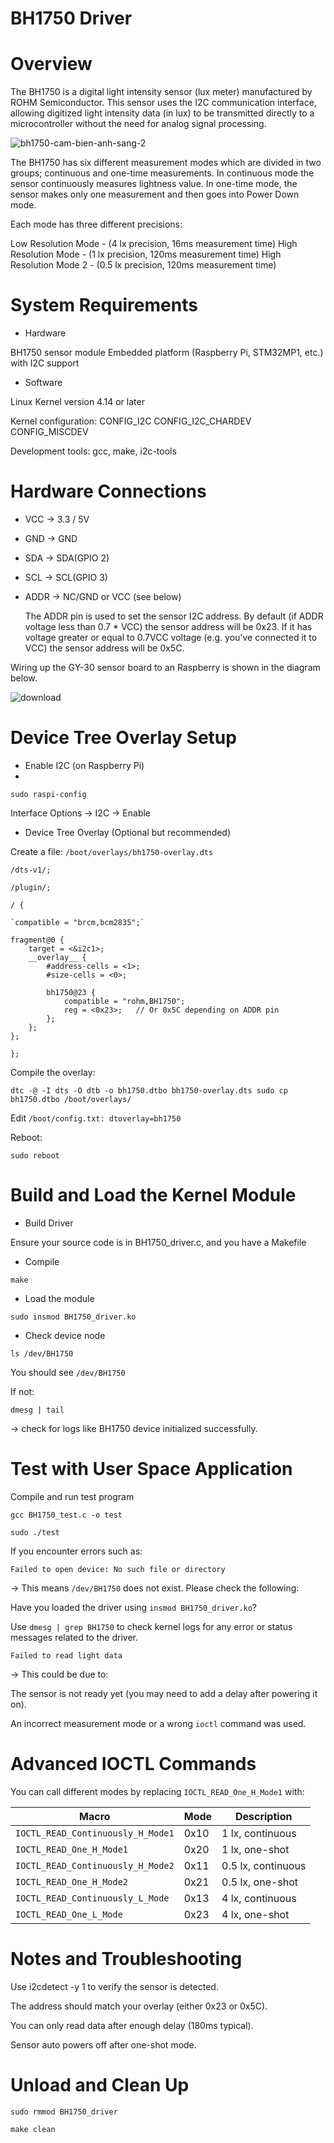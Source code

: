 # BH1750 Driver
# Overview
The BH1750 is a digital light intensity sensor (lux meter) manufactured by ROHM Semiconductor. This sensor uses the I2C communication interface, allowing digitized light intensity data (in lux) to be transmitted directly to a microcontroller without the need for analog signal processing.

![bh1750-cam-bien-anh-sang-2](https://github.com/user-attachments/assets/16278d51-56c3-4bba-b05f-62de6c39addd)

The BH1750 has six different measurement modes which are divided in two groups; continuous and one-time measurements. In continuous mode the sensor continuously measures lightness value. In one-time mode, the sensor makes only one measurement and then goes into Power Down mode.

Each mode has three different precisions:

Low Resolution Mode - (4 lx precision, 16ms measurement time)
High Resolution Mode - (1 lx precision, 120ms measurement time)
High Resolution Mode 2 - (0.5 lx precision, 120ms measurement time)
# System Requirements
- Hardware

BH1750 sensor module
Embedded platform (Raspberry Pi, STM32MP1, etc.) with I2C support

- Software

Linux Kernel version 4.14 or later

Kernel configuration:
CONFIG_I2C
CONFIG_I2C_CHARDEV
CONFIG_MISCDEV

Development tools: gcc, make, i2c-tools
# Hardware Connections
- VCC -> 3.3 / 5V
- GND -> GND
- SDA -> SDA(GPIO 2)
- SCL -> SCL(GPIO 3)
- ADDR -> NC/GND or VCC (see below)

  The ADDR pin is used to set the sensor I2C address. By default (if ADDR voltage less than 0.7 * VCC) the sensor address will be 0x23. If it has voltage greater or equal to 0.7VCC voltage (e.g. you've connected it to VCC) the sensor address will be 0x5C.

Wiring up the GY-30 sensor board to an Raspberry is shown in the diagram below.
  
![download](https://github.com/user-attachments/assets/eafc8cf5-94fb-454d-a4bb-8983395b6595)

# Device Tree Overlay Setup
- Enable I2C (on Raspberry Pi)
- 
`sudo raspi-config`

Interface Options → I2C → Enable
- Device Tree Overlay (Optional but recommended)

Create a file: `/boot/overlays/bh1750-overlay.dts`

`/dts-v1/;`

`/plugin/;`

`/ { `

    `compatible = "brcm,bcm2835";`

    fragment@0 {
        target = <&i2c1>;
        __overlay__ {
            #address-cells = <1>;
            #size-cells = <0>;

            bh1750@23 {
                compatible = "rohm,BH1750";
                reg = <0x23>;   // Or 0x5C depending on ADDR pin
            };
        };
    };
`};`

Compile the overlay:

`dtc -@ -I dts -O dtb -o bh1750.dtbo bh1750-overlay.dts
sudo cp bh1750.dtbo /boot/overlays/`

Edit `/boot/config.txt:
dtoverlay=bh1750`

Reboot:

`sudo reboot`

# Build and Load the Kernel Module
- Build Driver

Ensure your source code is in BH1750_driver.c, and you have a Makefile

- Compile

`make`
- Load the module

`sudo insmod BH1750_driver.ko`

- Check device node
  
`ls /dev/BH1750`

You should see `/dev/BH1750`

If not:

`dmesg | tail`

→ check for logs like BH1750 device initialized successfully.

# Test with User Space Application

Compile and run test program

`gcc BH1750_test.c -o test`

`sudo ./test`

If you encounter errors such as:

`Failed to open device: No such file or directory`

→ This means `/dev/BH1750` does not exist. Please check the following:

Have you loaded the driver using `insmod BH1750_driver.ko`?

Use `dmesg | grep BH1750` to check kernel logs for any error or status messages related to the driver.

`Failed to read light data`

→ This could be due to:

The sensor is not ready yet (you may need to add a delay after powering it on).

An incorrect measurement mode or a wrong `ioctl` command was used.

# Advanced IOCTL Commands
You can call different modes by replacing `IOCTL_READ_One_H_Mode1` with:

| Macro                             | Mode | Description        |
| --------------------------------- | ---- | ------------------ |
| `IOCTL_READ_Continuously_H_Mode1` | 0x10 | 1 lx, continuous   |
| `IOCTL_READ_One_H_Mode1`          | 0x20 | 1 lx, one-shot     |
| `IOCTL_READ_Continuously_H_Mode2` | 0x11 | 0.5 lx, continuous |
| `IOCTL_READ_One_H_Mode2`          | 0x21 | 0.5 lx, one-shot   |
| `IOCTL_READ_Continuously_L_Mode`  | 0x13 | 4 lx, continuous   |
| `IOCTL_READ_One_L_Mode`           | 0x23 | 4 lx, one-shot     |

# Notes and Troubleshooting
Use i2cdetect -y 1 to verify the sensor is detected.

The address should match your overlay (either 0x23 or 0x5C).

You can only read data after enough delay (180ms typical).

Sensor auto powers off after one-shot mode.

# Unload and Clean Up
`sudo rmmod BH1750_driver`

`make clean`







